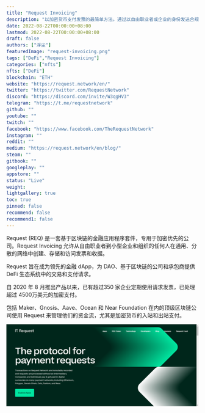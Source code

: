 ```yaml
---
title: "Request Invoicing"
description: "以加密货币支付发票的最简单方法。通过以自由职业者或企业的身份发送合规发票，以加密货币支付和获得报酬。"
date: 2022-08-22T00:00:00+08:00
lastmod: 2022-08-22T00:00:00+08:00
draft: false
authors: ["浮尘"]
featuredImage: "request-invoicing.png"
tags: ["DeFi","Request Invoicing"]
categories: ["nfts"]
nfts: ["DeFi"]
blockchain: "ETH"
website: "https://request.network/en/"
twitter: "https://twitter.com/RequestNetwork"
discord: "https://discord.com/invite/W3qgHV3"
telegram: "https://t.me/requestnetwork"
github: ""
youtube: ""
twitch: ""
facebook: "https://www.facebook.com/TheRequestNetwork"
instagram: ""
reddit: ""
medium: "https://request.network/en/blog/"
steam: ""
gitbook: ""
googleplay: ""
appstore: ""
status: "Live"
weight: 
lightgallery: true
toc: true
pinned: false
recommend: false
recommend1: false
---
```

Request (REQ) 是一套基于区块链的金融应用程序套件，专用于加密优先的公司。Request Invoicing 允许从自由职业者到小型企业和组织的任何人在通用、分散的网络中创建、存储和访问发票和收据。 

Request 旨在成为领先的金融 dApp，为 DAO、基于区块链的公司和承包商提供 DeFi 生态系统中的交易和支付请求。 

自 2020 年 8 月推出产品以来，已有超过350 家企业定期使用请求发票，已处理 超过 4500万美元的加密支付。

包括 Maker、Gnosis、Aave、Ocean 和 Near Foundation 在内的顶级区块链公司使用 Request 来管理他们的资金流，尤其是加密货币的入站和出站支付。

![4798764543512](4798764543512.png)